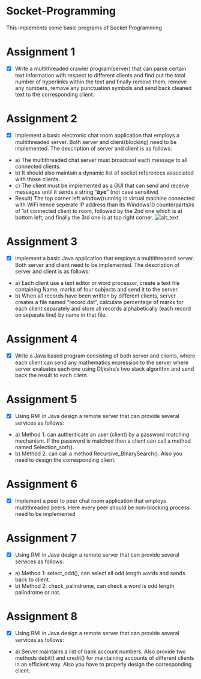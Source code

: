 # Socket-Programming
This implements some basic programs of Socket Programming
 
# Assignment 1
* [x] Write a multithreaded crawler program(server) that can parse certain text information with respect to different clients and find out the total number of hyperlinks within the text and finally remove them, remove any numbers, remove any punctuation symbols and send back cleaned text to the corresponding client.


# Assignment 2
* [x] Implement a basic electronic chat room application that employs a multithreaded server. Both server and client(blocking) need to be implemented. The description of server and client is as follows: 

 * a) The multithreaded chat server must broadcast each message to all connected clients. 
 * b) It should also maintain a dynamic list of socket references associated with those clients. 
 * c) The client must be implemented as a GUI that can send and receive messages until it sends a string “***bye***” (not case sensitive) 
 * Result) The top corner left window(running in virtual machine connected with WiFi hence seperate IP address than its Windows10 counterparts)is of 1st connected client to room, followed by the 2nd one which is at bottom left, and finally the 3rd one is at top right corner.
  ![alt_text](https://github.com/manugond/Socket-Programming-Basics-using-Java/blob/master/Assignment2/ScreenShot.png)

# Assignment 3
* [x] Implement a basic Java application that employs a multithreaded server. Both server and client need to be implemented. The description of server and client is as follows: 
 * a) Each client use a text editor or word processor, create a text file containing Name, marks of four subjects and send it to the server. 
 * b) When all records have been written by different clients, server creates a file named “record.dat”, calculate percentage of marks for each client separately and store all records alphabetically (each record on separate line) by name in that file. 

# Assignment 4
* [x] Write a Java based program consisting of both server and clients, where each client can send any mathematics expression to the server where server evaluates each one using DIjkstra’s two stack algorithm and send back the result to each client. 

# Assignment 5
* [x] Using RMI in Java design a remote server that can provide several services as follows: 
 * a) Method 1: can authenticate an user (client) by a password matching mechanism. If the password is matched then a client can call a method named Selection_sort(). 
 * b) Method 2: can call a method Recursive_BInarySearch(). Also you need to design the corresponding client. 

# Assignment 6
* [x] Implement a peer to peer chat room application that employs multithreaded peers. Here every peer should be non-blocking process need to be implemented

# Assignment 7
* [x] Using RMI in Java design a remote server that can provide several services as follows: 
 * a) Method 1: select_odd(), can select all odd length words and sends back to client. 
 * b) Method 2: check_palindrome, can check a word is odd length palindrome or not. 

# Assignment 8
* [x] Using RMI in Java design a remote server that can provide several services as follows: 
 * a) Server maintains a list of bank account numbers. Also provide two methods debit() and credit() for maintaining accounts of different clients in an efficient way. Also you have to properly design the corresponding client.  
 
